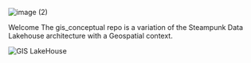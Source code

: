 ![image (2)](https://github.com/user-attachments/assets/4433e014-e0bb-4501-b5a0-b91faff78870)

Welcome
The gis_conceptual repo is a variation of the Steampunk Data Lakehouse architecture with a Geospatial context.

![GIS LakeHouse](https://lucid.app/publicSegments/view/23d4d6ac-97e9-49f7-9346-5a163c502d68/image.png)
